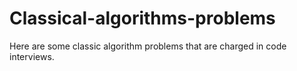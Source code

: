 # Classical-algorithms-problems
Here are some classic algorithm problems that are charged in code interviews.
